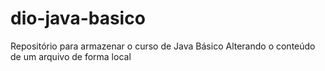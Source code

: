 # dio-java-basico
Repositório para armazenar o curso de Java Básico
Alterando o conteúdo de um arquivo de forma local